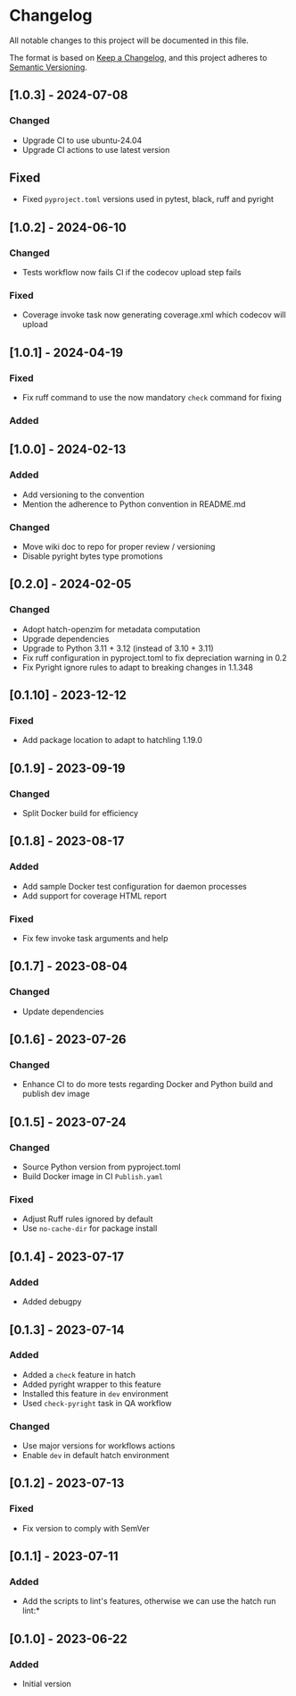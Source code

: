 # Changelog

All notable changes to this project will be documented in this file.

The format is based on [Keep a Changelog](https://keepachangelog.com/en/1.0.0/),
and this project adheres to [Semantic Versioning](https://semver.org/spec/v2.0.0.html).

## [1.0.3] - 2024-07-08

### Changed

- Upgrade CI to use ubuntu-24.04
- Upgrade CI actions to use latest version

## Fixed

- Fixed `pyproject.toml` versions used in pytest, black, ruff and pyright

## [1.0.2] - 2024-06-10

### Changed

- Tests workflow now fails CI if the codecov upload step fails

### Fixed

- Coverage invoke task now generating coverage.xml which codecov will upload

## [1.0.1] - 2024-04-19

### Fixed

- Fix ruff command to use the now mandatory `check` command for fixing

### Added

## [1.0.0] - 2024-02-13

### Added

- Add versioning to the convention
- Mention the adherence to Python convention in README.md

### Changed

- Move wiki doc to repo for proper review / versioning
- Disable pyright bytes type promotions

## [0.2.0] - 2024-02-05

### Changed

- Adopt hatch-openzim for metadata computation
- Upgrade dependencies
- Upgrade to Python 3.11 + 3.12 (instead of 3.10 + 3.11)
- Fix ruff configuration in pyproject.toml to fix depreciation warning in 0.2
- Fix Pyright ignore rules to adapt to breaking changes in 1.1.348

## [0.1.10] - 2023-12-12

### Fixed

- Add package location to adapt to hatchling 1.19.0

## [0.1.9] - 2023-09-19

### Changed

- Split Docker build for efficiency

## [0.1.8] - 2023-08-17

### Added

- Add sample Docker test configuration for daemon processes
- Add support for coverage HTML report

### Fixed

- Fix few invoke task arguments and help


## [0.1.7] - 2023-08-04

### Changed

- Update dependencies

## [0.1.6] - 2023-07-26

### Changed

- Enhance CI to do more tests regarding Docker and Python build and publish dev image

## [0.1.5] - 2023-07-24

### Changed

- Source Python version from pyproject.toml
- Build Docker image in CI `Publish.yaml`

### Fixed

- Adjust Ruff rules ignored by default
- Use `no-cache-dir` for package install

## [0.1.4] - 2023-07-17

### Added

- Added debugpy

## [0.1.3] - 2023-07-14

### Added

- Added a `check` feature in hatch
- Added pyright wrapper to this feature
- Installed this feature in `dev` environment
- Used `check-pyright` task in QA workflow

### Changed

- Use major versions for workflows actions
- Enable `dev` in default hatch environment

## [0.1.2] - 2023-07-13

### Fixed

- Fix version to comply with SemVer

## [0.1.1] - 2023-07-11

### Added

- Add the scripts to lint's features, otherwise we can use the hatch run lint:*


## [0.1.0] - 2023-06-22

### Added

- Initial version
